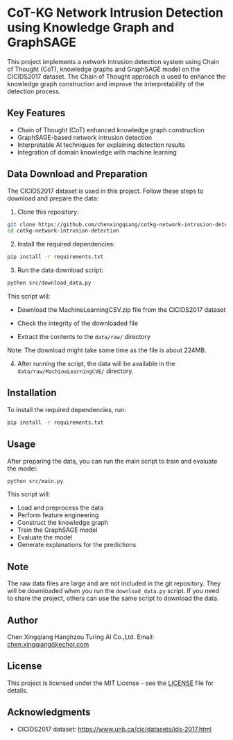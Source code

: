 
# CoT-KG Network Intrusion Detection using Knowledge Graph and GraphSAGE

This project implements a network intrusion detection system using Chain of Thought (CoT), knowledge graphs and GraphSAGE model on the CICIDS2017 dataset. The Chain of Thought approach is used to enhance the knowledge graph construction and improve the interpretability of the detection process.

## Key Features

- Chain of Thought (CoT) enhanced knowledge graph construction
- GraphSAGE-based network intrusion detection
- Interpretable AI techniques for explaining detection results
- Integration of domain knowledge with machine learning

## Data Download and Preparation

The CICIDS2017 dataset is used in this project. Follow these steps to download and prepare the data:

 1. Clone this repository:

```bash
git clone https://github.com/chenxingqiang/cotkg-network-intrusion-detection.git
cd cotkg-network-intrusion-detection
```

 2. Install the required dependencies:

```bash
pip install -r requirements.txt
```

 3. Run the data download script:

```bash
python src/download_data.py
```

This script will:

- Download the MachineLearningCSV.zip file from the CICIDS2017 dataset

- Check the integrity of the downloaded file

- Extract the contents to the `data/raw/` directory

Note: The download might take some time as the file is about 224MB.

4. After running the script, the data will be available in the `data/raw/MachineLearningCVE/` directory.

## Installation

To install the required dependencies, run:

```bash
pip install -r requirements.txt
```

## Usage

After preparing the data, you can run the main script to train and evaluate the model:

```bash
python src/main.py

```

This script will:

- Load and preprocess the data
- Perform feature engineering
- Construct the knowledge graph
- Train the GraphSAGE model
- Evaluate the model
- Generate explanations for the predictions

## Note

The raw data files are large and are not included in the git repository. They will be downloaded when you run the `download_data.py` script. If you need to share the project, others can use the same script to download the data.

## Author

Chen Xingqiang
Hanghzou Turing AI Co.,Ltd.
Email: <chen.xingqiang@iechor.com>

## License

This project is licensed under the MIT License - see the [LICENSE](LICENSE) file for details.

## Acknowledgments

- CICIDS2017 dataset: <https://www.unb.ca/cic/datasets/ids-2017.html>
